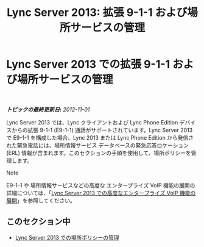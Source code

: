 ﻿---
title: 'Lync Server 2013: 拡張  9-1-1 および場所サービスの管理'
TOCTitle: 拡張  9-1-1 および場所サービスの管理
ms:assetid: 307c5aeb-9917-46a2-a95d-de30dea27beb
ms:mtpsurl: https://technet.microsoft.com/ja-jp/library/JJ688012(v=OCS.15)
ms:contentKeyID: 49886901
ms.date: 05/19/2016
mtps_version: v=OCS.15
ms.translationtype: HT
---

# Lync Server 2013 での拡張 9-1-1 および場所サービスの管理

 

_**トピックの最終更新日:** 2012-11-01_

Lync Server 2013 では、Lync クライアントおよび Lync Phone Edition デバイスからの拡張 9-1-1 (E9-1-1) 通話がサポートされています。Lync Server 2013 で E9-1-1 を構成した場合、Lync 2013 または Lync Phone Edition から発信された緊急電話には、場所情報サービス データベースの緊急応答ロケーション (ERL) 情報が含まれます。このセクションの手順を使用して、場所ポリシーを管理します。

> [!NOTE]
> E9-1-1 や 場所情報サービスなどの高度な エンタープライズ VoIP 機能の展開の詳細については、「<a href="lync-server-2013-deploying-advanced-enterprise-voice-features.md">Lync Server 2013 での高度なエンタープライズ VoIP 機能の展開</a>」を参照してください。


## このセクション中

  - [Lync Server 2013 での場所ポリシーの管理](lync-server-2013-managing-location-policy.md)

